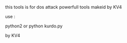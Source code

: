 this tools is for dos attack
powerfull tools makeid by KV4


use :

python2 or python  kurdo.py <url>



by KV4  
